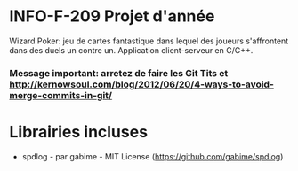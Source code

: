 # INFO-F-209 Projet d'année

Wizard Poker: jeu de cartes fantastique dans lequel des joueurs s'affrontent dans des duels un contre un. Application client-serveur en C/C++.


### Message important: arretez de faire les Git Tits et http://kernowsoul.com/blog/2012/06/20/4-ways-to-avoid-merge-commits-in-git/


# Librairies incluses
* spdlog - par gabime - MIT License (https://github.com/gabime/spdlog)
